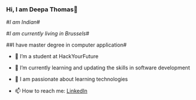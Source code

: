 ### Hi, I am Deepa Thomas👋

#*I am Indian*# 

#*I am currently living in Brussels*#

##I have master degree in computer application#

- 🔭 I’m a student at HackYourFuture
- 🌱 I’m currently learning and updating the skills in software development
- 👯 I am passionate about learning technologies

- 📫 How to reach me: [LinkedIn](https://www.linkedin.com/in/deepa-thomas-8b1aa670/)

